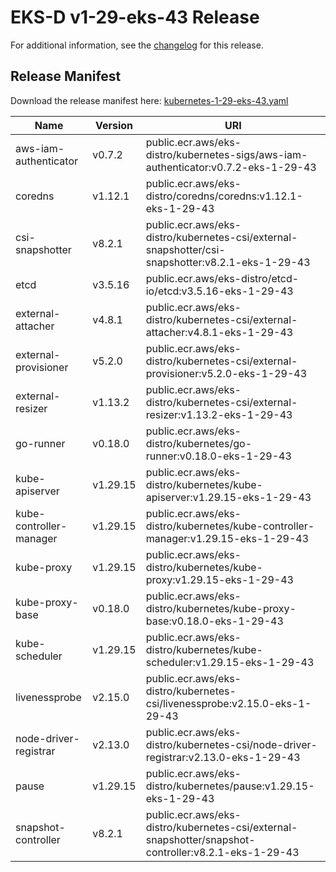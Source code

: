 # EKS-D v1-29-eks-43 Release

For additional information, see the [changelog](CHANGELOG-v1-29-eks-43.md) for this release.

## Release Manifest

Download the release manifest here: [kubernetes-1-29-eks-43.yaml](https://distro.eks.amazonaws.com/kubernetes-1-29/kubernetes-1-29-eks-43.yaml)

| Name | Version | URI |
|------|---------|-----|
| aws-iam-authenticator | v0.7.2 | public.ecr.aws/eks-distro/kubernetes-sigs/aws-iam-authenticator:v0.7.2-eks-1-29-43 |
| coredns | v1.12.1 | public.ecr.aws/eks-distro/coredns/coredns:v1.12.1-eks-1-29-43 |
| csi-snapshotter | v8.2.1 | public.ecr.aws/eks-distro/kubernetes-csi/external-snapshotter/csi-snapshotter:v8.2.1-eks-1-29-43 |
| etcd | v3.5.16 | public.ecr.aws/eks-distro/etcd-io/etcd:v3.5.16-eks-1-29-43 |
| external-attacher | v4.8.1 | public.ecr.aws/eks-distro/kubernetes-csi/external-attacher:v4.8.1-eks-1-29-43 |
| external-provisioner | v5.2.0 | public.ecr.aws/eks-distro/kubernetes-csi/external-provisioner:v5.2.0-eks-1-29-43 |
| external-resizer | v1.13.2 | public.ecr.aws/eks-distro/kubernetes-csi/external-resizer:v1.13.2-eks-1-29-43 |
| go-runner | v0.18.0 | public.ecr.aws/eks-distro/kubernetes/go-runner:v0.18.0-eks-1-29-43 |
| kube-apiserver | v1.29.15 | public.ecr.aws/eks-distro/kubernetes/kube-apiserver:v1.29.15-eks-1-29-43 |
| kube-controller-manager | v1.29.15 | public.ecr.aws/eks-distro/kubernetes/kube-controller-manager:v1.29.15-eks-1-29-43 |
| kube-proxy | v1.29.15 | public.ecr.aws/eks-distro/kubernetes/kube-proxy:v1.29.15-eks-1-29-43 |
| kube-proxy-base | v0.18.0 | public.ecr.aws/eks-distro/kubernetes/kube-proxy-base:v0.18.0-eks-1-29-43 |
| kube-scheduler | v1.29.15 | public.ecr.aws/eks-distro/kubernetes/kube-scheduler:v1.29.15-eks-1-29-43 |
| livenessprobe | v2.15.0 | public.ecr.aws/eks-distro/kubernetes-csi/livenessprobe:v2.15.0-eks-1-29-43 |
| node-driver-registrar | v2.13.0 | public.ecr.aws/eks-distro/kubernetes-csi/node-driver-registrar:v2.13.0-eks-1-29-43 |
| pause | v1.29.15 | public.ecr.aws/eks-distro/kubernetes/pause:v1.29.15-eks-1-29-43 |
| snapshot-controller | v8.2.1 | public.ecr.aws/eks-distro/kubernetes-csi/external-snapshotter/snapshot-controller:v8.2.1-eks-1-29-43 |
